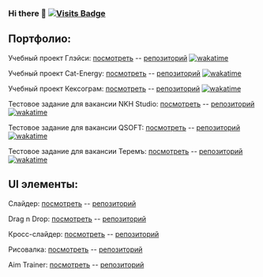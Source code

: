 ### Hi there 👋 [![Visits Badge](https://badges.pufler.dev/visits/dmkrupin/dmkrupin)](https://badges.pufler.dev)

<!--
**dmkrupin/dmkrupin** is a ✨ _special_ ✨ repository because its `README.md` (this file) appears on your GitHub profile.

Here are some ideas to get you started:

- 🔭 I’m currently working on ...
- 🌱 I’m currently learning ...
- 👯 I’m looking to collaborate on ...
- 🤔 I’m looking for help with ...
- 💬 Ask me about ...
- 📫 How to reach me: ...
- 😄 Pronouns: ...
- ⚡ Fun fact: ...
-->

Портфолио:
---

Учебный проект Глэйси:
[посмотреть](https://dmkrupin.github.io/1753073-gllacy-31/) -- 
[репозиторий](https://github.com/dmkrupin/1753073-gllacy-31) 
[![wakatime](https://wakatime.com/badge/github/dmkrupin/1753073-gllacy-31.svg)](https://wakatime.com/badge/github/dmkrupin/1753073-gllacy-31)

Учебный проект Cat-Energy:
[посмотреть](https://dmkrupin.github.io/1753073-cat-energy-23/) -- 
[репозиторий](https://github.com/dmkrupin/1753073-cat-energy-23)
[![wakatime](https://wakatime.com/badge/github/dmkrupin/1753073-cat-energy-23.svg)](https://wakatime.com/badge/github/dmkrupin/1753073-cat-energy-23)

Учебный проект Кексограм:
[посмотреть](https://dmkrupin.github.io/1753073-kekstagram-24/) -- 
[репозиторий](https://github.com/dmkrupin/1753073-kekstagram-24)
[![wakatime](https://wakatime.com/badge/github/dmkrupin/1753073-kekstagram-24.svg)](https://wakatime.com/badge/github/dmkrupin/1753073-kekstagram-24)

Тестовое задание для вакансии NKH Studio:
[посмотреть](https://dmkrupin.github.io/nkh-studio-test-assignment/) -- 
[репозиторий](https://github.com/dmkrupin/nkh-studio-test-assignment)
[![wakatime](https://wakatime.com/badge/github/dmkrupin/nkh-studio-test-assignment.svg)](https://wakatime.com/badge/github/dmkrupin/nkh-studio-test-assignment)

Тестовое задание для вакансии QSOFT:
[посмотреть](https://dmkrupin.github.io/qsoft-test-assignment/) -- 
[репозиторий](https://github.com/dmkrupin/qsoft-test-assignment)
[![wakatime](https://wakatime.com/badge/github/dmkrupin/qsoft-test-assignment.svg)](https://wakatime.com/badge/github/dmkrupin/qsoft-test-assignment)

Тестовое задание для вакансии Теремъ:
[посмотреть](https://dmkrupin.github.io/terem-test-assignment/) -- 
[репозиторий](https://github.com/dmkrupin/terem-test-assignment)
[![wakatime](https://wakatime.com/badge/github/dmkrupin/terem-test-assignment.svg)](https://wakatime.com/badge/github/dmkrupin/terem-test-assignment)


UI элементы:
---

Слайдер:
[посмотреть](https://dmkrupin.github.io/misc-slider/) -- 
[репозиторий](https://github.com/dmkrupin/misc-slider)

Drag n Drop:
[посмотреть](https://dmkrupin.github.io/misc-dragndrop/) -- 
[репозиторий](https://github.com/dmkrupin/misc-dragndrop)

Кросс-слайдер:
[посмотреть](https://dmkrupin.github.io/misc-cross-slider/) -- 
[репозиторий](https://github.com/dmkrupin/misc-cross-slider)

Рисовалка:
[посмотреть](https://dmkrupin.github.io/misc-drawer-board/) --
[репозиторий](https://github.com/dmkrupin/misc-drawer-board)

Aim Trainer:
[посмотреть](https://dmkrupin.github.io/misc-aim-trainer/) --
[репозиторий](https://github.com/dmkrupin/misc-aim-trainer)


